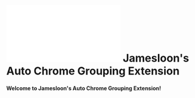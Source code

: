 # ![Project Logo](/dist/images/index.html) Jamesloon's Auto Chrome Grouping Extension
#### Welcome to Jamesloon's Auto Chrome Grouping Extension!
